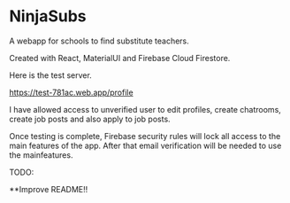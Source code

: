 # NinjaSubs
A webapp for schools to find substitute teachers.

Created with React, MaterialUI and Firebase Cloud Firestore. 

Here is  the test server.

https://test-781ac.web.app/profile


I have allowed access to unverified user to edit profiles, create chatrooms, create job posts and also apply to job posts.

Once testing is complete, Firebase security rules will lock all access to the main features of the app. After that email verification will be needed to use the mainfeatures.


TODO:

**Improve README!!
